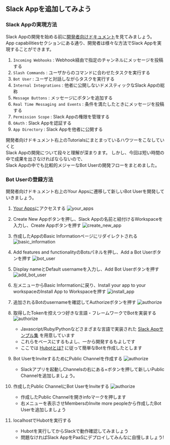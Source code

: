 ## Slack Appを追加してみよう

### Slack Appの実現方法

Slack Appの開発を始める前に[開発者向けドキュメント](https://api.slack.com/slack-apps)を見てみましょう。  
App capabilitiesセクションにある通り、開発者は様々な方法でSlack Appを実現することができます。

1. `Incoming Webhooks` : Webhook経由で指定のチャンネルにメッセージを投稿する
2. `Slash Commands` : ユーザからのコマンドに合わせたタスクを実行する
3. `Bot User` : ユーザと対話しながらタスクを実行する
4. `Internal Integrations` : 他者に公開しないドメスティックなSlack Appの総称
5. `Message Buttons` : メッセージにボタンを追加する
6. `Real Time Messaging and Events` : 条件を満たしたときにメッセージを投稿する
7. `Permission Scope` : Slack Appの権限を管理する
8. `OAuth` : Slack Appを認証する
9. `App Directory` : Slack Appを他者に公開する

開発者向けドキュメント右上のTutorialsにまとまっているハウツーをこなしていくと  
Slack Appの開発について段々と理解が深まります。
しかし、今回は短い時間の中で成果を出さなければならないので、  
Slack Appの中でも比較的メジャーなBot Userの開発フローをまとめました。

### Bot Userの登録方法

開発者向けドキュメント右上のYour Appsに遷移して新しいBot Userを開発していきましょう。

1. [Your Apps](https://api.slack.com/apps)にアクセスする
  ![your_apps](../img/slack/1_your_apps.png)

2. Create New Appボタンを押し、Slack Appの名前と紐付けるWorkspaceを入力し、Create Appボタンを押す
  ![create_new_app](../img/slack/2_create_new_app.png)

3. 作成したAppのBasic Informationページにリダイレクトされる
  ![basic_information](../img/slack/3_basic_information.png)

4. Add features and functionalityのBotsパネルを押し、Add a Bot Userボタンを押す
  ![bot_user](../img/slack/4_bot_user.png)

5. Display nameとDefault usernameを入力し、Add Bot Userボタンを押す
  ![add_bot_user](../img/slack/5_add_bot_user.png)

6. 左メニューからBasic Informationに戻り、Install your app to your workspaceのInstall App to Workspaceを押す
  ![install_app](../img/slack/6_install_app.png)

7. 追加されるBotのusernameを確認してAuthorizeボタンを押す
  ![authorize](../img/slack/7_authorize.png)

8. 取得したTokenを控えつつ好きな言語・フレームワークでBotを実装する
    ![authorize](../img/slack/8_token.png)
    * Javascript/Ruby/Pythonなどさまざまな言語で実装された [Slack Appサンプル集](links.md) を用意しています
    * これらをベースにするもよし、一から開発するもよしです
    * ここでは [Hubotとは?](hubot.md) に従って簡単なBotを作成したとします

9. Bot UserをInviteするためにPublic Channelを作成する
    ![authorize](../img/slack/9_add_channel.png)
    * Slackアプリを起動しChannelsの右にある+ボタンを押して新しいPublic Channelを追加しましょう。

10. 作成したPublic ChannelにBot UserをInviteする
    ![authorize](../img/slack/10_invite_bot.png)
    * 作成したPublic Channelを開きinfoマークを押します
    * 右メニューを表示させMembersのInvite more peopleから作成したBot Userを追加しましょう

11. localhostでHubotを実行する
    * Hubotを実行してからSlackで動作確認してみましょう
    * 問題なければSlack AppをPaaSにデプロイしてみんなに自慢しましょう!
